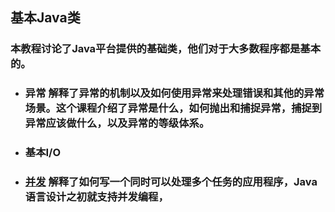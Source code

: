 ## 基本Java类

### 本教程讨论了Java平台提供的基础类，他们对于大多数程序都是基本的。

- ### 异常 解释了异常的机制以及如何使用异常来处理错误和其他的异常场景。这个课程介绍了异常是什么，如何抛出和捕捉异常，捕捉到异常应该做什么，以及异常的等级体系。
- ### 基本I/O 
- ### [并发](concurrency.md) 解释了如何写一个同时可以处理多个任务的应用程序，Java语言设计之初就支持并发编程，

